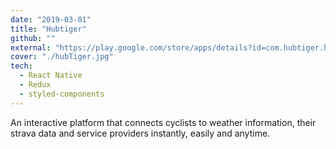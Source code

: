 ```yaml
---
date: "2019-03-01"
title: "Hubtiger"
github: ""
external: "https://play.google.com/store/apps/details?id=com.hubtiger.hubtiger"
cover: "./hubTiger.jpg"
tech:
  - React Native
  - Redux
  - styled-components
---
```


An interactive platform that connects cyclists to weather information, their strava data and service providers instantly, easily and anytime.
